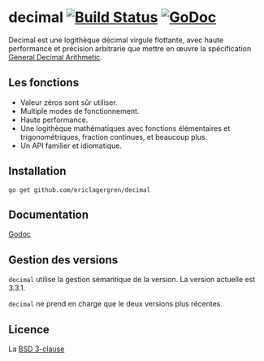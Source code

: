 # decimal [![Build Status](https://travis-ci.org/ericlagergren/decimal.png?branch=master)](https://travis-ci.org/ericlagergren/decimal) [![GoDoc](https://godoc.org/github.com/ericlagergren/decimal?status.svg)](https://godoc.org/github.com/ericlagergren/decimal)

Decimal est une logithèque décimal virgule flottante, avec haute performance et
précision arbitrarie que mettre en œuvre la spécification
[General Decimal Arithmetic](http://speleotrove.com/decimal/).

## Les fonctions

 * Valeur zéros sont sûr utiliser.
 * Multiple modes de fonctionnement.
 * Haute performance.
 * Une logithèque mathématiques avec fonctions élémentaires et trigonométriques,
   fraction continues, et beaucoup plus.
 * Un API familier et idiomatique.

## Installation

`go get github.com/ericlagergren/decimal`

## Documentation

[Godoc](http://godoc.org/github.com/ericlagergren/decimal)

## Gestion des versions

`decimal` utilise la gestion sémantique de la version. La version actuelle est
3.3.1.

`decimal` ne prend en charge que le deux versions plus récentes.

## Licence

La [BSD 3-clause](https://github.com/ericlagergren/decimal/blob/master/LICENSE)
